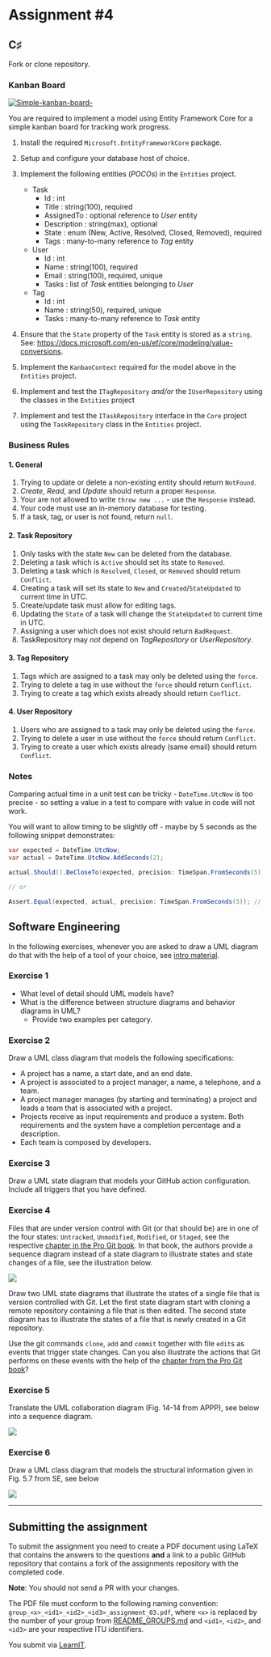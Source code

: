 # Assignment #4

## C♯

Fork or clone repository.

### Kanban Board

[![Simple-kanban-board-](https://upload.wikimedia.org/wikipedia/commons/thumb/d/d3/Simple-kanban-board-.jpg/512px-Simple-kanban-board-.jpg)](https://commons.wikimedia.org/wiki/File:Simple-kanban-board-.jpg "Jeff.lasovski [CC BY-SA 3.0 (https://creativecommons.org/licenses/by-sa/3.0)], via Wikimedia Commons")

You are required to implement a model using Entity Framework Core for a simple kanban board for tracking work progress.

1. Install the required `Microsoft.EntityFrameworkCore` package.

1. Setup and configure your database host of choice.

1. Implement the following entities (*POCOs*) in the `Entities` project.

    - Task
        - Id : int
        - Title : string(100), required
        - AssignedTo : optional reference to *User* entity
        - Description : string(max), optional
        - State : enum (New, Active, Resolved, Closed, Removed), required
        - Tags : many-to-many reference to *Tag* entity
    - User
        - Id : int
        - Name : string(100), required
        - Email : string(100), required, unique
        - Tasks : list of *Task* entities belonging to *User*
    - Tag
        - Id : int
        - Name : string(50), required, unique
        - Tasks : many-to-many reference to *Task* entity

1. Ensure that the `State` property of the `Task` entity is stored as a `string`. See: <https://docs.microsoft.com/en-us/ef/core/modeling/value-conversions>.

1. Implement the `KanbanContext` required for the model above in the `Entities` project.

1. Implement and test the `ITagRepository` *and/or* the `IUserRepository` using the classes in the `Entities` project

1. Implement and test the `ITaskRepository` interface in the `Core` project using the `TaskRepository` class in the `Entities` project.

### Business Rules

#### 1. General

1. Trying to update or delete a non-existing entity should return `NotFound`.
1. *Create*, *Read*, and *Update* should return a proper `Response`.
1. Your are not allowed to write `throw new ...` - use the `Response` instead.
1. Your code must use an in-memory database for testing.
1. If a task, tag, or user is not found, return `null`.

#### 2. Task Repository

1. Only tasks with the state `New` can be deleted from the database.
1. Deleting a task which is `Active` should set its state to `Removed`.
1. Deleting a task which is `Resolved`, `Closed`, or `Removed` should return `Conflict`.
1. Creating a task will set its state to `New` and `Created`/`StateUpdated` to current time in UTC.
1. Create/update task must allow for editing tags.
1. Updating the `State` of a task will change the `StateUpdated` to current time in UTC.
1. Assigning a user which does not exist should return `BadRequest`.
1. TaskRepository may *not* depend on *TagRepository* or *UserRepository*.

#### 3. Tag Repository

1. Tags which are assigned to a task may only be deleted using the `force`.
1. Trying to delete a tag in use without the `force` should return `Conflict`.
1. Trying to create a tag which exists already should return `Conflict`.

#### 4. User Repository

1. Users who are assigned to a task may only be deleted using the `force`.
1. Trying to delete a user in use without the `force` should return `Conflict`.
1. Trying to create a user which exists already (same email) should return `Conflict`.

### Notes

Comparing actual time in a unit test can be tricky - `DateTime.UtcNow` is too precise - so setting a value in a test to compare with value in code will not work.

You will want to allow timing to be slightly off - maybe by 5 seconds as the following snippet demonstrates:

```csharp
var expected = DateTime.UtcNow;
var actual = DateTime.UtcNow.AddSeconds(2);

actual.Should().BeCloseTo(expected, precision: TimeSpan.FromSeconds(5)) // true

// or

Assert.Equal(expected, actual, precision: TimeSpan.FromSeconds(5)); // true
```

## Software Engineering

In the following exercises, whenever you are asked to draw a UML diagram do that with the help of a tool of your choice, see [intro material](https://github.com/itu-bdsa/lecture-notes/tree/main/sessions/swe_00#choose-and-install-a-diagramming-tool).


### Exercise 1

  * What level of detail should UML models have?
  * What is the difference between structure diagrams and behavior diagrams in UML?
    - Provide two examples per category.


### Exercise 2

Draw a UML class diagram that models the following specifications:

  * A project has a name, a start date, and an end date.
  * A project is associated to a project manager, a name, a telephone, and a team.
  * A project manager manages (by starting and terminating) a project and leads a team that is associated with a project.
  * Projects receive as input requirements and produce a system. Both requirements and the system have a completion percentage and a description.
  * Each team is composed by developers.


### Exercise 3

Draw a UML state diagram that models your GitHub action configuration.
Include all triggers that you have defined.


### Exercise 4

Files that are under version control with Git (or that should be) are in one of the four states: `Untracked`, `Unmodified`, `Modified`, or `Staged`, see the respective [chapter in the Pro Git book](https://git-scm.com/book/en/v2/Git-Basics-Recording-Changes-to-the-Repository).
In that book, the authors provide a sequence diagram instead of a state diagram to illustrate states and state changes of a file, see the illustration below.

![](https://git-scm.com/book/en/v2/images/lifecycle.png)

Draw two UML state diagrams that illustrate the states of a single file that is version controlled with Git.
Let the first state diagram start with cloning a remote repository containing a file that is then edited.
The second state diagram has to illustrate the states of a file that is newly created in a Git repository.

Use the git commands `clone`, `add` and `commit` together with file `edit`s as events that trigger state changes.
Can you also illustrate the actions that Git performs on these events with the help of the [chapter from the Pro Git book](https://git-scm.com/book/en/v2/Git-Basics-Recording-Changes-to-the-Repository)?


### Exercise 5


Translate the UML collaboration diagram (Fig. 14-14 from APPP), see below into a sequence diagram.

![](images/martin_collab_diag.png)


### Exercise 6


Draw a UML class diagram that models the structural information given in Fig. 5.7 from SE, see below

![](images/sommerville_seq_diag.png)

---

## Submitting the assignment

To submit the assignment you need to create a PDF document using LaTeX that contains the answers to the questions **and** a link to a public GitHub repository that contains a fork of the assignments repository with the completed code.

**Note**: You should not send a PR with your changes.

The PDF file must conform to the following naming convention: `group_<x>_<id1>_<id2>_<id3>_assignment_03.pdf`, where `<x>` is replaced by the number of your group from [README_GROUPS.md](./README_GROUPS.md) and `<id1>`, `<id2>`, and `<id3>` are your respective ITU identifiers. 

You submit via [LearnIT](https://learnit.itu.dk/mod/assign/view.php?id=165090).



